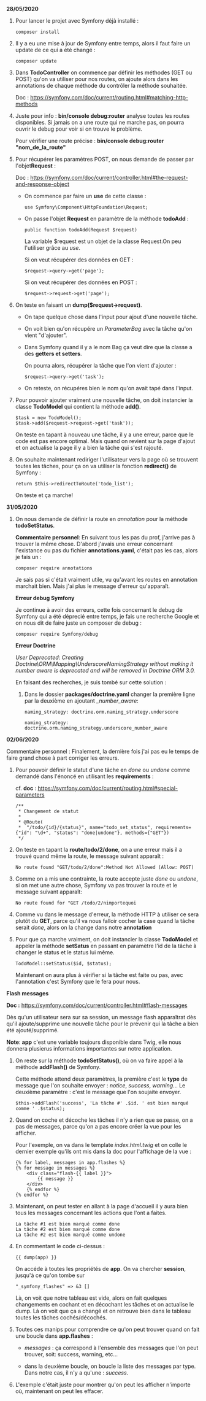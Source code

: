 **28/05/2020**

1. Pour lancer le projet avec Symfony déjà installé :
    ```
    composer install
    ```
2. Il y a eu une mise à jour de Symfony entre temps, alors il faut faire un update de ce qui a été changé :
    ```
    composer update
    ```
3. Dans **TodoController** on commence par définir les méthodes (GET ou POST) qu'on va utiliser pour nos routes, on ajoute alors dans les annotations de chaque méthode du contrôler la méthode souhaitée.

    Doc : https://symfony.com/doc/current/routing.html#matching-http-methods

4. Juste pour info : **bin/console debug:router** analyse toutes les routes disponibles. Si jamais on a une route qui ne marche pas, on pourra ouvrir le debug pour voir si on trouve le problème.  

    Pour vérifier une route précise : **bin/console debug:router "nom_de_la_route"**

5. Pour récupérer les paramètres POST, on nous demande de passer par l'objet**Request** :

    Doc : https://symfony.com/doc/current/controller.html#the-request-and-response-object

    - On commence par faire un **use** de cette classe :
        ```
        use Symfony\Component\HttpFoundation\Request;
        ```
    - On passe l'objet **Request** en paramètre de la méthode **todoAdd** :
        ```
        public function todoAdd(Request $request)
        ```
        La variable $request est un objet de la classe Request.On   peu l'utiliser grâce au *use*.

        Si on veut récupérer des données en GET :
        ```
        $request->query->get('page');
        ```
        Si on veut récupérer des données en POST :
        ```
        $request->request->get('page');
        ```
6. On teste en faisant un **dump($request->request)**. 
    - On tape quelque chose dans l'input pour ajout d'une nouvelle tâche.

    - On voit bien qu'on récupére un *ParameterBag* avec la tâche qu'on vient "d'ajouter". 

    - Dans Symfony quand il y a le nom Bag ça veut dire que la classe a des **getters et setters**. 

        On pourra alors, récupérer la tâche que l'on vient d'ajouter :
        ```
        $request->query->get('task');
        ```
    - On reteste, on récupéres bien le nom qu'on avait tapé dans l'input.

7. Pour pouvoir ajouter vraiment une nouvelle tâche, on doit instancier la classe **TodoModel** qui contient la méthode **add()**.
    ```
    $task = new TodoModel();
    $task->add($request->request->get('task'));
    ```

    On teste en tapant à nouveau une tâche, il y a une erreur, parce que le code est pas encore optimal. Mais quand on revient sur la page d'ajout et on actualise la page il y a bien la tâche qui s'est rajouté.

8. On souhaite maintenant rediriger l'utilisateur vers la page où se trouvent toutes les tâches, pour ça on va utiliser la fonction **redirect()** de Symfony :
    ```
    return $this->redirectToRoute('todo_list');
    ```

    On teste et ça marche! 

**31/05/2020**

1. On nous demande de définir la route en *annotation* pour la méthode **todoSetStatus**. 

    **Commentaire personnel**: En suivant tous les pas du prof, j'arrive pas à trouver la même chose. D'abord j'avais une erreur concernant l'existance ou pas du fichier **annotations.yaml**, c'était pas les cas, alors je fais un : 
    ```
    composer require annotations
    ```

    Je sais pas si c'était vraiment utile, vu qu'avant les routes en annotation marchait bien. Mais j'ai plus le message d'erreur qu'apparaît.

    **Erreur debug Symfony**

    Je continue à avoir des erreurs, cette fois concernant le debug de Symfony qui a été déprecié entre temps, je fais une recherche Google et on nous dit de faire juste un composer de debug :
    ```
    composer require Symfony/debug
    ```

    **Erreur Doctrine**

    *User Deprecated: Creating Doctrine\ORM\Mapping\UnderscoreNamingStrategy without making it number aware is deprecated and will be removed in Doctrine ORM 3.0.*

    En faisant des recherches, je suis tombé sur cette solution : 

    1. Dans le dossier **packages/doctrine.yaml** changer la première ligne par la deuxième en ajoutant *_number_aware*:
        ```
        naming_strategy: doctrine.orm.naming_strategy.underscore
  
        naming_strategy: doctrine.orm.naming_strategy.underscore_number_aware
        ```

**02/06/2020**

Commentaire personnel : Finalement, la dernière fois j'ai pas eu le temps de faire grand chose à part corriger les erreurs. 

1. Pour pouvoir définir le statut d'une tâche en *done* ou *undone* comme demandé dans l'énoncé en utilisant les **requirements** :

    cf. **doc** : https://symfony.com/doc/current/routing.html#special-parameters

    ```
    /**
     * Changement de statut
     *
     * @Route(
     *  "/todo/{id}/{status}", name="todo_set_status", requirements={"id": "\d+", "status": "done|undone"}, methods={"GET"})
     */
     ```
2. On teste en tapant la **route/todo/2/done**, on a une erreur mais il a trouvé quand même la route, le message suivant apparaît :

    ```
    No route found "GET/todo/2/done":Method Not Allowed (Allow: POST)
    ```

3. Comme on a mis une contrainte, la route accepte juste *done* ou *undone*, si on met une autre chose, Symfony va pas trouver la route et le message suivant apparaît:
    ```
    No route found for "GET /todo/2/nimportequoi
    ```

4. Comme vu dans le message d'erreur, la méthode HTTP à utiliser ce sera plutôt du **GET**, parce qu'il va nous falloir cocher la case quand la tâche serait *done*, alors on la change dans notre **annotation**

5. Pour que ça marche vraiment, on doit instancier la classe **TodoModel** et appeler la méthode **setSatus** en passant en paramètre l'id de la tâche à changer le status et le status lui même.
    ```
    TodoModel::setStatus($id, $status);
    ```
    Maintenant on aura plus à vérifier si la tâche est faite ou pas, avec l'annotation c'est Symfony que le fera pour nous.

**Flash messages**

**Doc :** https://symfony.com/doc/current/controller.html#flash-messages

Dès qu'un utilisateur sera sur sa session, un message flash apparaîtrat dès qu'il ajoute/supprime une nouvelle tâche pour le prévenir qui la tâche a bien été ajouté/supprimé.

**Note**: **app** c'est une variable toujours disponible dans Twig, elle nous donnera plusierus informations importantes sur notre application.

1. On reste sur la méthode **todoSetStatus()**, où on va faire appel à la méthode **addFlash()** de Symfony.

    Cette méthode attend deux paramètres, la première c'est le **type** de message que l'on souhaite envoyer : *notice*, *success*, *warning*...
    Le deuxième paramètre : c'est le message que l'on soujaite envoyer.

    ```
    $this->addFlash('success', 'La tâche #' .$id. ' est bien marqué comme ' .$status);
    ```
2. Quand on coche et décoche les tâches il n'y a rien que se passe, on a pas de messages, parce qu'on a pas encore créer la vue pour les afficher.

    Pour l'exemple, on va dans le template *index.html.twig* et on colle le dernier exemple qu'ils ont mis dans la doc pour l'affichage de la vue : 
    ```
    {% for label, messages in app.flashes %}
    {% for message in messages %}
        <div class="flash-{{ label }}">
            {{ message }}
        </div>
	    {% endfor %}
    {% endfor %}
    ```
3. Maintenant, on peut tester en allant à la page d'accueil il y aura bien tous les messages concernant les actions que l'ont a faites.
    ```
    La tâche #1 est bien marqué comme done
    La tâche #2 est bien marqué comme done
    La tâche #2 est bien marqué comme undone
    ```
4. En commentant le code ci-dessus :
    ``` 
    {{ dump(app) }}
    ```

    On accéde à toutes les propriétés de **app**. On va chercher **session**, jusqu'à ce qu'on tombe sur 
    ```
    "_symfony_flashes" => &3 []
    ```
    Là, on voit que notre tableau est vide, alors on fait quelques changements en cochant et en décochant les tâches et on actualise le dump. Là on voit que ça a changé et on retrouve bien dans le tableau toutes les tâches cochés/décochés.

5. Toutes ces manips pour comprendre ce qu'on peut trouver quand on fait une boucle dans **app.flashes** :
    
    - *messages* : ça correspond à l'ensemble des messages que l'on peut trouver, soit: success, warning, etc...

    - dans la deuxième boucle, on boucle la liste des messages par type. Dans notre cas, il n'y a qu'une : *success*.

6. L'exemple c'était juste pour montrer qu'on peut les afficher n'importe où, maintenant on peut les effacer.


